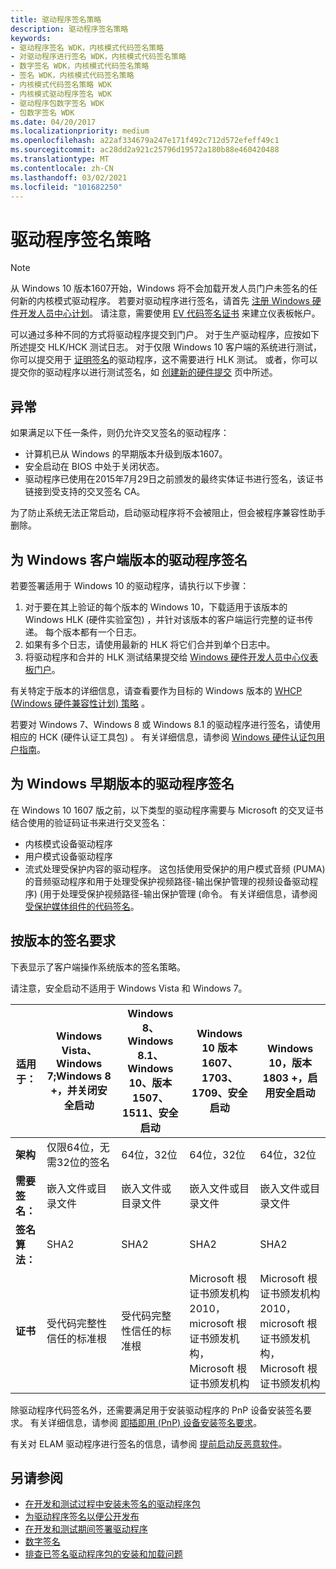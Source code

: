 ```yaml
---
title: 驱动程序签名策略
description: 驱动程序签名策略
keywords:
- 驱动程序签名 WDK，内核模式代码签名策略
- 对驱动程序进行签名 WDK，内核模式代码签名策略
- 数字签名 WDK，内核模式代码签名策略
- 签名 WDK，内核模式代码签名策略
- 内核模式代码签名策略 WDK
- 内核模式驱动程序签名 WDK
- 驱动程序包数字签名 WDK
- 包数字签名 WDK
ms.date: 04/20/2017
ms.localizationpriority: medium
ms.openlocfilehash: a22af334679a247e171f492c712d572efeff49c1
ms.sourcegitcommit: ac28dd2a921c25796d19572a180b88e460420488
ms.translationtype: MT
ms.contentlocale: zh-CN
ms.lasthandoff: 03/02/2021
ms.locfileid: "101682250"
---
```

# <a name="driver-signing-policy"></a>驱动程序签名策略

> [!NOTE]
> 从 Windows 10 版本1607开始，Windows 将不会加载开发人员门户未签名的任何新的内核模式驱动程序。  若要对驱动程序进行签名，请首先 [注册 Windows 硬件开发人员中心计划](../dashboard/register-for-the-hardware-program.md)。 请注意，需要使用 [EV 代码签名证书](../dashboard/get-a-code-signing-certificate.md) 来建立仪表板帐户。

可以通过多种不同的方式将驱动程序提交到门户。  对于生产驱动程序，应按如下所述提交 HLK/HCK 测试日志。  对于仅限 Windows 10 客户端的系统进行测试，你可以提交用于 [证明签名](../dashboard/attestation-signing-a-kernel-driver-for-public-release.md)的驱动程序，这不需要进行 HLK 测试。  或者，你可以提交你的驱动程序以进行测试签名，如 [创建新的硬件提交](../dashboard/create-a-new-hardware-submission.md) 页中所述。

## <a name="exceptions"></a>异常

如果满足以下任一条件，则仍允许交叉签名的驱动程序：

* 计算机已从 Windows 的早期版本升级到版本1607。
* 安全启动在 BIOS 中处于关闭状态。
* 驱动程序已使用在2015年7月29日之前颁发的最终实体证书进行签名，该证书链接到受支持的交叉签名 CA。

为了防止系统无法正常启动，启动驱动程序将不会被阻止，但会被程序兼容性助手删除。

## <a name="signing-a-driver-for-client-versions-of-windows"></a>为 Windows 客户端版本的驱动程序签名

若要签署适用于 Windows 10 的驱动程序，请执行以下步骤：

1. 对于要在其上验证的每个版本的 Windows 10，下载适用于该版本的 Windows HLK (硬件实验室包) ，并针对该版本的客户端运行完整的证书传递。 每个版本都有一个日志。
2. 如果有多个日志，请使用最新的 HLK 将它们合并到单个日志中。
3. 将驱动程序和合并的 HLK 测试结果提交给 [Windows 硬件开发人员中心仪表板门户](../dashboard/index.yml)。

有关特定于版本的详细信息，请查看要作为目标的 Windows 版本的 [WHCP (Windows 硬件兼容性计划) 策略](/windows-hardware/design/compatibility/whcp-specifications-policies) 。

若要对 Windows 7、Windows 8 或 Windows 8.1 的驱动程序进行签名，请使用相应的 HCK (硬件认证工具包) 。  有关详细信息，请参阅 [Windows 硬件认证包用户指南](/previous-versions/windows/hardware/hck/jj124227(v=vs.85))。

## <a name="signing-a-driver-for-earlier-versions-of-windows"></a>为 Windows 早期版本的驱动程序签名

在 Windows 10 1607 版之前，以下类型的驱动程序需要与 Microsoft 的交叉证书结合使用的验证码证书来进行交叉签名：

* 内核模式设备驱动程序
* 用户模式设备驱动程序
* 流式处理受保护内容的驱动程序。 这包括使用受保护的用户模式音频 (PUMA) 的音频驱动程序和用于处理受保护视频路径-输出保护管理的视频设备驱动程序)  (用于处理受保护视频路径-输出保护管理 (命令。 有关详细信息，请参阅 [受保护媒体组件的代码签名](https://download.microsoft.com/download/a/f/7/af7777e5-7dcd-4800-8a0a-b18336565f5b/pmp-sign.doc)。

## <a name="signing-requirements-by-version"></a>按版本的签名要求

下表显示了客户端操作系统版本的签名策略。

请注意，安全启动不适用于 Windows Vista 和 Windows 7。

|适用于：|Windows Vista、Windows 7;Windows 8 +，并关闭安全启动|Windows 8、Windows 8.1、Windows 10、版本1507、1511、安全启动|Windows 10 版本1607、1703、1709、安全启动|Windows 10，版本 1803 +，启用安全启动|
|--- |--- |--- |--- |--- |
|**架构**|仅限64位，无需32位的签名|64位，32位|64位，32位|64位，32位|
|**需要签名：**|嵌入文件或目录文件|嵌入文件或目录文件|嵌入文件或目录文件|嵌入文件或目录文件|
|**签名算法：**|SHA2|SHA2|SHA2|SHA2|
|**证书**|受代码完整性信任的标准根|受代码完整性信任的标准根|Microsoft 根证书颁发机构2010，microsoft 根证书颁发机构，Microsoft 根证书颁发机构|Microsoft 根证书颁发机构2010，microsoft 根证书颁发机构，Microsoft 根证书颁发机构|

除驱动程序代码签名外，还需要满足用于安装驱动程序的 PnP 设备安装签名要求。  有关详细信息，请参阅 [即插即用 (PnP) 设备安装签名要求](pnp-device-installation-signing-requirements--windows-vista-and-later-.md)。

有关对 ELAM 驱动程序进行签名的信息，请参阅 [提前启动反恶意软件](/windows/desktop/w8cookbook/secured-boot)。

## <a name="see-also"></a>另请参阅

* [在开发和测试过程中安装未签名的驱动程序包](installing-an-unsigned-driver-during-development-and-test.md)
* [为驱动程序签名以便公开发布](signing-drivers-for-public-release--windows-vista-and-later-.md)
* [在开发和测试期间签署驱动程序](./introduction-to-test-signing.md)
* [数字签名](driver-signing.md)
* [排查已签名驱动程序包的安装和加载问题](./detecting-driver-load-errors.md)
